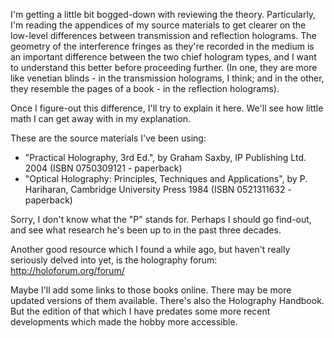I'm getting a little bit bogged-down with reviewing the theory.  Particularly, I'm reading the appendices of my source materials to get clearer on the low-level differences between transmission and reflection holograms.  The geometry of the interference fringes as they're recorded in the medium is an important difference between the two chief hologram types, and I want to understand this better before proceeding further.  (In one, they are more like venetian blinds - in the transmission holograms, I think; and in the other, they resemble the pages of a book - in the reflection holograms).

Once I figure-out this difference, I'll try to explain it here.  We'll see how little math I can get away with in my explanation.

These are the source materials I've been using:
 - "Practical Holography, 3rd Ed.", by Graham Saxby, IP Publishing Ltd. 2004 (ISBN 0750309121 - paperback)
 - "Optical Holography: Principles, Techniques and Applications", by P. Hariharan, Cambridge University Press 1984 (ISBN 0521311632 - paperback)

Sorry, I don't know what the "P" stands for.  Perhaps I should go find-out, and see what research he's been up to in the past three decades.

Another good resource which I found a while ago, but haven't really seriously delved into yet, is the holography forum: http://holoforum.org/forum/

Maybe I'll add some links to those books online.  There may be more updated versions of them available.  There's also the Holography Handbook.  But the edition of that which I have predates some more recent developments which made the hobby more accessible.
